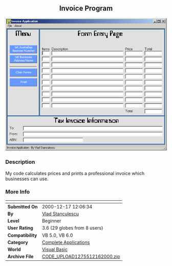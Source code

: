 ﻿<div align="center">

## Invoice Program

<img src="PIC20001216201047730.gif">
</div>

### Description

My code calculates prices and prints a professional invoice which businesses can use.
 
### More Info
 


<span>             |<span>
---                |---
**Submitted On**   |2000-12-17 12:06:34
**By**             |[Vlad Stanculescu](https://github.com/Planet-Source-Code/PSCIndex/blob/master/ByAuthor/vlad-stanculescu.md)
**Level**          |Beginner
**User Rating**    |3.6 (29 globes from 8 users)
**Compatibility**  |VB 5\.0, VB 6\.0
**Category**       |[Complete Applications](https://github.com/Planet-Source-Code/PSCIndex/blob/master/ByCategory/complete-applications__1-27.md)
**World**          |[Visual Basic](https://github.com/Planet-Source-Code/PSCIndex/blob/master/ByWorld/visual-basic.md)
**Archive File**   |[CODE\_UPLOAD1275512162000\.zip](https://github.com/Planet-Source-Code/vlad-stanculescu-invoice-program__1-13648/archive/master.zip)








